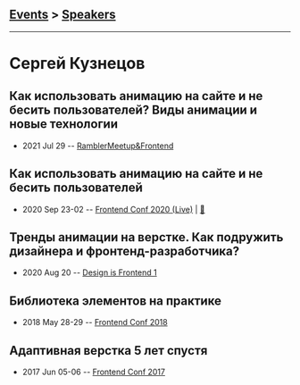 ## [Events](../README.md) > [Speakers](../speakers.md)
---

# Сергей Кузнецов

## Как использовать анимацию на сайте и не бесить пользователей? Виды анимации и новые технологии
- 2021 Jul 29 -- [RamblerMeetup&amp;Frontend](https://www.youtube.com/watch?v=_y4GyeB-YUQ&t=5013s)    
## Как использовать анимацию на сайте и не бесить пользователей
- 2020 Sep 23-02 -- [Frontend Conf 2020 (Live)](https://www.youtube.com/watch?v=rqtW-p5ch2k)  | [:notebook:](https://drive.google.com/file/d/1KqHePlxmWYP1cF2rh4OiE7I1EQBmM78l/view)  
## Тренды анимации на верстке. Как подружить дизайнера и фронтенд-разработчика?
- 2020 Aug 20 -- [Design is Frontend 1](https://youtu.be/Hf8wllDZujM)    
## Библиотека элементов на практике
- 2018 May 28-29 -- [Frontend Conf 2018](https://www.youtube.com/watch?v=mOGwF6uhJeg)    
## Адаптивная верстка 5 лет спустя
- 2017 Jun 05-06 -- [Frontend Conf 2017](https://www.youtube.com/watch?v=Hyso4faA0fo)    
